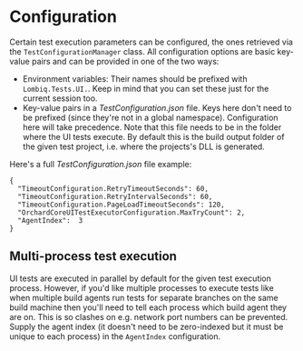 # Configuration



Certain test execution parameters can be configured, the ones retrieved via the `TestConfigurationManager` class. All configuration options are basic key-value pairs and can be provided in one of the two ways:

- Environment variables: Their names should be prefixed with `Lombiq.Tests.UI.`. Keep in mind that you can set these just for the current session too.
- Key-value pairs in a *TestConfiguration.json* file. Keys here don't need to be prefixed (since they're not in a global namespace). Configuration here will take precedence. Note that this file needs to be in the folder where the UI tests execute. By default this is the build output folder of the given test project, i.e. where the projects's DLL is generated.

Here's a full *TestConfiguration.json* file example: 

```
{
  "TimeoutConfiguration.RetryTimeoutSeconds": 60,
  "TimeoutConfiguration.RetryIntervalSeconds": 60,
  "TimeoutConfiguration.PageLoadTimeoutSeconds": 120,
  "OrchardCoreUITestExecutorConfiguration.MaxTryCount": 2,
  "AgentIndex":  3
}
```


## <a name="multi-process"></a>Multi-process test execution
UI tests are executed in parallel by default for the given test execution process. However, if you'd like multiple processes to execute tests like when multiple build agents run tests for separate branches on the same build machine then you'll need to tell each process which build agent they are on. This is so clashes on e.g. network port numbers can be prevented. Supply the agent index (it doesn't need to be zero-indexed but it must be unique to each process) in the `AgentIndex` configuration.
